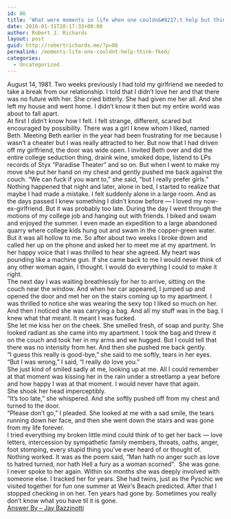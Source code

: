 ```yaml
---
id: 86
title: 'What were moments in life when one couldn&#8217;t help but think, &#8220;I am so f**ked.&#8221;?'
date: 2016-01-31T20:17:33+00:00
author: Robert J. Richards
layout: post
guid: http://robertrichards.me/?p=86
permalink: /moments-life-one-couldnt-help-think-fked/
categories:
  - Uncategorized
---
```

<div class="qtext_para">
  August 14, 1981. Two weeks previously I had told my girlfriend we needed to take a break from our relationship. I told that I didn&#8217;t love her and that there was no future with her. She cried bitterly. She had given me her all. And she left my house and went home. I didn&#8217;t know it then but my entire world was about to fall apart.
</div>

<!--more-->

<div class="qtext_para">
  At first I didn&#8217;t know how I felt. I felt strange, different, scared but encouraged by possibility. There was a girl I knew whom I liked, named Beth. Meeting Beth earlier in the year had been frustrating for me because I wasn&#8217;t a cheater but I was really attracted to her. But now that I had driven off my girlfriend, the door was wide open. I invited Beth over and did the entire college seduction thing, draink wine, smoked dope, listend to LPs records of Styx &#8220;Paradise Theater&#8221; and so on. But when I went to make my move she put her hand on my chest and gently pushed me back against the couch. &#8220;We can fuck if you want to,&#8221; she said, &#8220;but I really prefer girls.&#8221;
</div>

<div class="qtext_para">
  Nothing happened that night and later, alone in bed, I started to realize that maybe I had made a mistake. I felt suddenly alone in a large room. And as the days passed I knew something I didn&#8217;t know before &#8212; I loved my now-ex-girlfriend. But it was probably too late. During the day I went through the motions of my college job and hanging out with friends. I biked and swam and enjoyed the summer. I even made an expedition to a large abandoned quarry where college kids hung out and swam in the copper-green water.  But it was all hollow to me. So after about two weeks I broke down and called her up on the phone and asked her to meet me at my apartment. In her happy voice that I was thrilled to hear she agreed. My heart was pounding like a machine gun. If she came back to me I would never think of any other woman again, I thought. I would do everything I could to make it right.
</div>

<div class="qtext_para">
  The next day I was waiting breathlessly for her to arrive, sitting on the couch near the window. And when her car appeared, I jumped up and opened the door and met her on the stairs coming up to my apartment. I was thrilled to notice she was wearing the sexy top I liked so much on her. And then I noticed she was carrying a bag. And all my stuff was in the bag. I knew what that meant. It meant I was fucked.
</div>

<div class="qtext_para">
  She let me kiss her on the cheek. She smelled fresh, of soap and purity. She looked radiant as she came into my apartment. I took the bag and threw it on the couch and took her in my arms and we hugged. But I could tell that there was no intensity from her. And then she pushed me back gently.
</div>

<div class="qtext_para">
  &#8220;I guess this really is good-bye,&#8221; she said to me softly, tears in her eyes.
</div>

<div class="qtext_para">
  &#8220;But I was wrong,&#8221; I said, &#8220;I really do love you.&#8221;
</div>

<div class="qtext_para">
  She just kind of smiled sadly at me, looking up at me. All I could remember at that moment was kissing her in the rain under a streetlamp a year before and how happy I was at that moment. I would never have that again.
</div>

<div class="qtext_para">
  She shook her head imperceptibly.
</div>

<div class="qtext_para">
  &#8220;It&#8217;s too late,&#8221; she whispered. And she softly pushed off from my chest and turned to the door.
</div>

<div class="qtext_para">
  &#8220;Please don&#8217;t go,&#8221; I pleaded. She looked at me with a sad smile, the tears running down her face, and then she went down the stairs and was gone from my life forever.
</div>

<div class="qtext_para">
  I tried everything my broken little mind could think of to get her back &#8212; love letters, intercession by sympathetic family members, threats, oaths, anger, foot stomping, every stupid thing you&#8217;ve ever heard of or thought of. Nothing worked. It was as the poem said, &#8220;Man hath no anger such as love to hatred turned, nor hath Hell a fury as a woman scorned&#8221;.  She was gone. I never spoke to her again. Within six months she was deeply involved with someone else. I tracked her for years. She had twins, just as the Pyschic we visited together for fun one summer at Weir&#8217;s Beach predicted. After that I stopped checking in on her. Ten years had gone by. Sometimes you really don&#8217;t know what you have til it is gone.
</div>

<div class="qtext_para">
</div>

<div class="qtext_para">
</div>

<div class="qtext_para">
  <a href="https://www.quora.com/profile/Jay-Bazzinotti">Answer By &#8211; Jay Bazzinotti</a>
</div>

&nbsp;